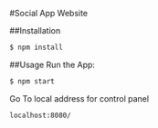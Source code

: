 #Social App Website

##Installation
```bash
$ npm install
```

##Usage
Run the App:
```bash
$ npm start
```
Go To local address for control panel
```html
localhost:8080/
```
